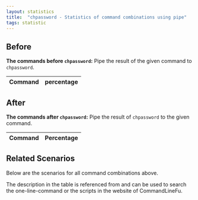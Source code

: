 ```yaml
---
layout: statistics
title:  "chpassword - Statistics of command combinations using pipe"
tags: statistic
---
```


## Before

__The commands before `chpassword`:__ Pipe the result of the given command to `chpassword`.

| Command | percentage |
|--------|--------|



## After

__The commands after `chpassword`:__ Pipe the result of `chpassword` to the given command.

| Command | Percentage | 
|-------|--------|



## Related Scenarios

Below are the scenarios for all command combinations above.

The description in the table is referenced from and can be used to search the one-line-command or the scripts in the website of CommandLineFu.




